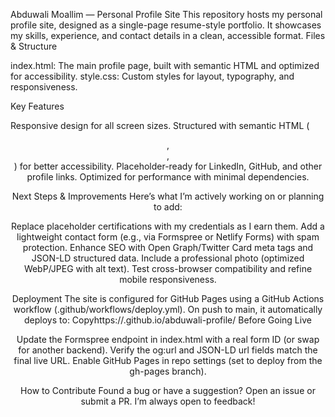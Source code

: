 Abduwali Moallim — Personal Profile Site
This repository hosts my personal profile site, designed as a single-page resume-style portfolio. It showcases my skills, experience, and contact details in a clean, accessible format.
Files & Structure

index.html: The main profile page, built with semantic HTML and optimized for accessibility.
style.css: Custom styles for layout, typography, and responsiveness.

Key Features

Responsive design for all screen sizes.
Structured with semantic HTML (<header>, <main>, <nav>) for better accessibility.
Placeholder-ready for LinkedIn, GitHub, and other profile links.
Optimized for performance with minimal dependencies.

Next Steps & Improvements
Here’s what I’m actively working on or planning to add:

 Replace placeholder certifications with my credentials as I earn them.
 Add a lightweight contact form (e.g., via Formspree or Netlify Forms) with spam protection.
 Enhance SEO with Open Graph/Twitter Card meta tags and JSON-LD structured data.
 Include a professional photo (optimized WebP/JPEG with alt text).
 Test cross-browser compatibility and refine mobile responsiveness.

Deployment
The site is configured for GitHub Pages using a GitHub Actions workflow (.github/workflows/deploy.yml). On push to main, it automatically deploys to:
 Copyhttps://<your-github-username>.github.io/abduwali-profile/
Before Going Live

Update the Formspree endpoint in index.html with a real form ID (or swap for another backend).
Verify the og:url and JSON-LD url fields match the final live URL.
Enable GitHub Pages in repo settings (set to deploy from the gh-pages branch).

How to Contribute
Found a bug or have a suggestion? Open an issue or submit a PR. I’m always open to feedback!
